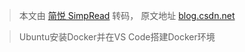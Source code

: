 > 本文由 [简悦 SimpRead](http://ksria.com/simpread/) 转码， 原文地址 [blog.csdn.net](https://blog.csdn.net/Aprilyang42/article/details/124986028)

> Ubuntu安装Docker并在VS Code搭建Docker环境